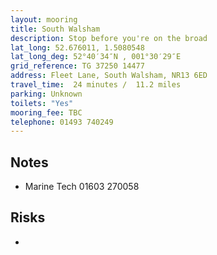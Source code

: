 ```yaml
---
layout: mooring
title: South Walsham
description: Stop before you're on the broad
lat_long: 52.676011, 1.5080548
lat_long_deg: 52°40′34″N , 001°30′29″E
grid_reference: TG 37250 14477
address: Fleet Lane, South Walsham, NR13 6ED
travel_time:  24 minutes /  11.2 miles
parking: Unknown
toilets: "Yes"
mooring_fee: TBC
telephone: 01493 740249
---
```


## Notes

- Marine Tech 01603 270058

## Risks

- 